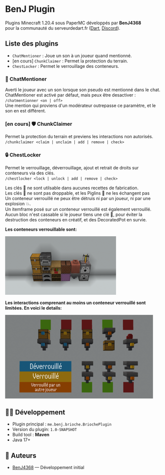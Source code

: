 # BenJ Plugin

Plugins Minecraft 1.20.4 sous PaperMC développés par **BenJ4368**<br>
pour la communauté du serveurdedart.fr ([Dart](https://www.youtube.com/@darteuh), [Discord](discord.gg/dart)).

## Liste des plugins

- `ChatMentioner` : Joue un son à un joueur quand mentionné.
- [en cours] `ChunkClaimer` : Permet la protection du terrain.
- `ChestLocker` : Permet le verrouillage des conteneurs.

### 💬 ChatMentioner

  Averti le joueur avec un son lorsque son pseudo est mentionné dans le chat.<br>
  ChatMentioner est activé par défaut, mais peux être desactiver :<br>
  `/chatmentionner <on | off>`<br>
  Une mention qui proviens d'un modérateur outrepasse ce paramètre, et le son en est différent.<br>

### [en cours] 🛡️ ChunkClaimer

  Permet la protection du terrain et previens les interactions non autorisés.
  `/chunkclaimer <claim | unclaim | add | remove | check>`


### 🔒 ChestLocker
  Permet le verrouillage, déverrouillage, ajout et retrait de droits sur conteneurs via des clés.<br>
  `/chestlocker <lock | unlock | add | remove | check>`<br>

  Les clés 🔑 ne sont utilsable dans aucunes recettes de fabrication.<br>
  Les clés 🔑 ne sont pas droppable, et les Piglins 🐽 ne les échangent pas<br>
  Un conteneur verrouillé ne peux être détruis ni par un joueur, ni par une explosion 💥.<br>
  Un itemframe posé sur un conteneur verrouillé est également verrouillé.
  Aucun bloc n'est cassable si le joueur tiens une clé 🔑, pour éviter la destruction des conteneurs en créatif, et des DecoratedPot en survie.<br>

  **Les conteneurs verrouillable sont:**<br>

  ![Chest, trapped chest, barrel, furnace, smoker, blast furnace, lectern, chiseled bookshelf, decorated pot, shulkerbox, hopper, dropper, dispenser, brewing stand](images/container_list.png)

  **Les interactions comprenant au moins un conteneur verrouillé sont limitées. En voici le details:**<br>

  ![Source peux toujours donner. Destination ne peux prendre que si la source n'est pas verrouillée, ou si Destionation est Source sont verrouillées par le même joueur.](images/showInteractions.png)


## 🧑‍💻 Développement

- Plugin principal : `me.benj.brioche.BriochePlugin`
- Version du plugin: `1.0-SNAPSHOT`
- Build tool : **Maven**
- Java 17+

## 🔗 Auteurs

- [BenJ4368](https://github.com/BenJ4368) — Développement initial
